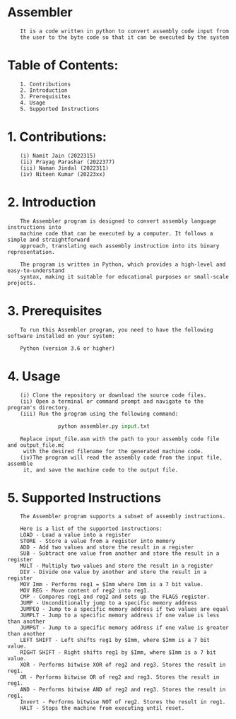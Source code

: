 # Assembler
        It is a code written in python to convert assembly code input from
        the user to the byte code so that it can be executed by the system

# Table of Contents:
        1. Contributions
        2. Introduction
        3. Prerequisites
        4. Usage
        5. Supported Instructions


# 1. Contributions:
        (i) Namit Jain (2022315)
        (ii) Prayag Parashar (2022377)
        (iii) Naman Jindal (2022311)
        (iv) Niteen Kumar (20223xx)

# 2. Introduction
        The Assembler program is designed to convert assembly language instructions into 
        machine code that can be executed by a computer. It follows a simple and straightforward
        approach, translating each assembly instruction into its binary representation.

        The program is written in Python, which provides a high-level and easy-to-understand
        syntax, making it suitable for educational purposes or small-scale projects.

# 3. Prerequisites
        To run this Assembler program, you need to have the following software installed on your system:

        Python (version 3.6 or higher)

# 4. Usage
        (i) Clone the repository or download the source code files.
        (ii) Open a terminal or command prompt and navigate to the program's directory.
        (iii) Run the program using the following command:
```python
                python assembler.py input.txt
```
        Replace input_file.asm with the path to your assembly code file and output_file.mc
         with the desired filename for the generated machine code.
        (iv)The program will read the assembly code from the input file, assemble
         it, and save the machine code to the output file.

# 5. Supported Instructions
        The Assembler program supports a subset of assembly instructions. 
        
        Here is a list of the supported instructions:
        LOAD - Load a value into a register
        STORE - Store a value from a register into memory
        ADD - Add two values and store the result in a register
        SUB - Subtract one value from another and store the result in a register
        MULT - Multiply two values and store the result in a register
        DIV - Divide one value by another and store the result in a register
        MOV Imm - Performs reg1 = $Imm where Imm is a 7 bit value.
        MOV REG - Move content of reg2 into reg1.
        CMP - Compares reg1 and reg2 and sets up the FLAGS register.
        JUMP - Unconditionally jump to a specific memory address
        JUMPEQ - Jump to a specific memory address if two values are equal
        JUMPLT - Jump to a specific memory address if one value is less than another
        JUMPGT - Jump to a specific memory address if one value is greater than another
        LEFT SHIFT - Left shifts reg1 by $Imm, where $Imm is a 7 bit value.
        RIGHT SHIFT - Right shifts reg1 by $Imm, where $Imm is a 7 bit value.
        XOR - Performs bitwise XOR of reg2 and reg3. Stores the result in reg1.
        OR - Performs bitwise OR of reg2 and reg3. Stores the result in reg1.
        AND - Performs bitwise AND of reg2 and reg3. Stores the result in reg1.
        Invert - Performs bitwise NOT of reg2. Stores the result in reg1.
        HALT - Stops the machine from executing until reset.
